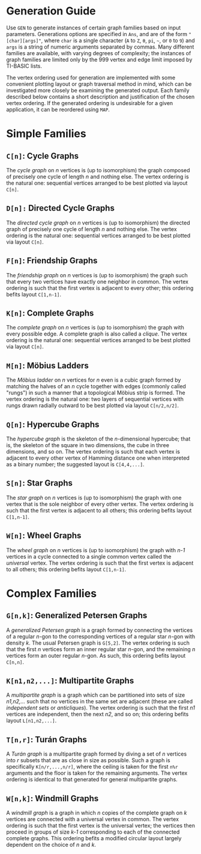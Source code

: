 # Generation Guide

Use `GEN` to generate instances of certain graph families based on input parameters. Generations options are specified in `Ans`, and are of the form `"[char][args]"`, where `char` is a single character (`A` to `Z`, `θ`, `pi`, `~`, or `0` to `9`) and `args` is a string of numeric arguments separated by commas. Many different families are available, with varying degrees of complexity; the instances of graph families are limited only by the 999 vertex and edge limit imposed by TI-BASIC lists.

The vertex ordering used for generation are implemented with some convenient plotting layout or graph traversal method in mind, which can be investigated more closely be examining the generated output. Each family described below contains a short description and justification of the chosen vertex ordering. If the generated ordering is undesirable for a given application, it can be reordered using `MAP`.

# Simple Families

## `C[n]`: Cycle Graphs
The _cycle graph_ on _n_ vertices is (up to isomorphism) the graph composed of precisely one cycle of length _n_ and nothing else.
The vertex ordering is the natural one: sequential vertices arranged to be best plotted via layout `C[n]`.

## `D[n]:` Directed Cycle Graphs
The _directed cycle graph_ on _n_ vertices is (up to isomorphism) the directed graph of precisely one cycle of length _n_ and nothing else.
The vertex ordering is the natural one: sequential vertices arranged to be best plotted via layout `C[n]`.

## `F[n]`: Friendship Graphs
The _friendship graph_ on _n_ vertices is (up to isomorphism) the graph such that every two vertices have exactly one neighbor in common.
The vertex ordering is such that the first vertex is adjacent to every other; this ordering befits layout `C[1,n-1]`.

## `K[n]`: Complete Graphs
The _complete graph_ on _n_ vertices is (up to isomorphism) the graph with every possible edge. A complete graph is also called a _clique_.
The vertex ordering is the natural one: sequential vertices arranged to be best plotted via layout `C[n]`.

## `M[n]`: Möbius Ladders
The _Möbius ladder_ on _n_ vertices for _n_ even is a cubic graph formed by matching the halves of an _n_ cycle together with edges (commonly called "rungs") in such a manner that a topological Möbius strip is formed.
The vertex ordering is the natural one: two layers of sequential vertices with rungs drawn radially outward to be best plotted via layout `C[n/2,n/2]`.

## `Q[n]`: Hypercube Graphs
The _hypercube graph_ is the skeleton of the _n_-dimensional hypercube; that is, the skeleton of the square in two dimensions, the cube in three dimensions, and so on.
The vertex ordering is such that each vertex is adjacent to every other vertex of Hamming distance one when interpreted as a binary number; the suggested layout is `C[4,4,...]`.

## `S[n]`: Star Graphs
The _star graph_ on _n_ vertices is (up to isomorphism) the graph with one vertex that is the sole neighbor of every other vertex.
The vertex ordering is such that the first vertex is adjacent to all others; this ordering befits layout `C[1,n-1]`.

## `W[n]`: Wheel Graphs
The _wheel graph_ on _n_ vertices is (up to isomorphism) the graph with _n-1_ vertices in a cycle connected to a single common vertex called the _universal_ vertex.
The vertex ordering is such that the first vertex is adjacent to all others; this ordering befits layout `C[1,n-1]`.

# Complex Families

## `G[n,k]`: Generalized Petersen Graphs
A _generalized Petersen graph_ is a graph formed by connecting the vertices of a regular _n_-gon to the corresponding vertices of a regular star _n_-gon with density _k_. The usual Petersen graph is `G[5,2]`.
The vertex ordering is such that the first _n_ vertices form an inner regular star _n_-gon, and the remaining _n_ vertices form an outer regular _n_-gon. As such, this ordering befits layout `C[n,n]`.

## `K[n1,n2,...]`: Multipartite Graphs
A _multipartite graph_ is a graph which can be partitioned into sets of size _n1,n2,..._ such that no vertices in the same set are adjacent (these are called _independent sets_ or _anticliques_).
The vertex ordering is such that the first _n1_ vertices are independent, then the next _n2_, and so on; this ordering befits layout `L[n1,n2,...]`.

## `T[n,r]`: Turán Graphs
A _Turán graph_ is a multipartite graph formed by diving a set of _n_ vertices into _r_ subsets that are as close in size as possible. Such a graph is specifically `K[n/r,...,n/r]`, where the ceiling is taken for the first `n%r` arguments and the floor is taken for the remaining arguments.
The vertex ordering is identical to that generated for general multipartite graphs.

## `W[n,k]`: Windmill Graphs
A _windmill graph_ is a graph in which _n_ copies of the complete graph on _k_ vertices are connected with a universal vertex in common.
The vertex ordering is such that the first vertex is the universal vertex; the vertices then proceed in groups of size _k-1_ corresponding to each of the connected complete graphs. This ordering befits a modified circular layout largely dependent on the choice of _n_ and _k_.
